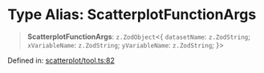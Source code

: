 # Type Alias: ScatterplotFunctionArgs

> **ScatterplotFunctionArgs**: `z.ZodObject`\<\{ `datasetName`: `z.ZodString`; `xVariableName`: `z.ZodString`; `yVariableName`: `z.ZodString`; \}\>

Defined in: [scatterplot/tool.ts:82](https://github.com/GeoDaCenter/openassistant/blob/36f516b8229288259590b2d9dab3b10cbfc3cbfd/packages/echarts/src/scatterplot/tool.ts#L82)
